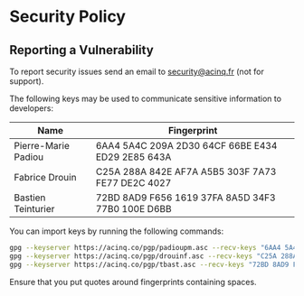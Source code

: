 # Security Policy

## Reporting a Vulnerability

To report security issues send an email to security@acinq.fr (not for support).

The following keys may be used to communicate sensitive information to developers:

| Name                | Fingerprint                                       |
|---------------------|---------------------------------------------------|
| Pierre-Marie Padiou | 6AA4 5A4C 209A 2D30 64CF 66BE E434 ED29 2E85 643A |
| Fabrice Drouin      | C25A 288A 842E AF7A A5B5 303F 7A73 FE77 DE2C 4027 |
| Bastien Teinturier  | 72BD 8AD9 F656 1619 37FA 8A5D 34F3 77B0 100E D6BB |

You can import keys by running the following commands:

```sh
gpg --keyserver https://acinq.co/pgp/padioupm.asc --recv-keys "6AA4 5A4C 209A 2D30 64CF 66BE E434 ED29 2E85 643A"
gpg --keyserver https://acinq.co/pgp/drouinf.asc --recv-keys "C25A 288A 842E AF7A A5B5 303F 7A73 FE77 DE2C 4027"
gpg --keyserver https://acinq.co/pgp/tbast.asc --recv-keys "72BD 8AD9 F656 1619 37FA 8A5D 34F3 77B0 100E D6BB"
```

Ensure that you put quotes around fingerprints containing spaces.
